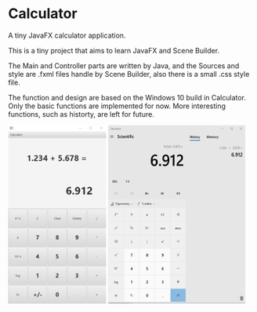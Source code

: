# Calculator
A tiny JavaFX calculator application.

This is a tiny project that aims to learn JavaFX and Scene Builder.

The Main and Controller parts are written by Java, and the Sources and style are .fxml files handle by Scene Builder, also there is a small .css style file.

The function and design are based on the Windows 10 build in Calculator. Only the basic functions are implemented for now. More interesting functions, 
such as historty, are left for future.

<p float="left">
  <img src="https://github.com/xyzkpsf/Calculator/blob/main/image/Calculator.png" height= 364 width="200" />
  <img src="https://github.com/xyzkpsf/Calculator/blob/main/image/win10.png" height= 364 width="280" /> 
</p>
